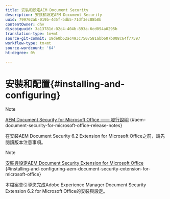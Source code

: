 ```yaml
---
title: 安裝和設定AEM Document Security
description: 安裝和設定AEM Document Security
uuid: 799702ab-019b-4d5f-bdb5-71df3ec88b8b
contentOwner: dhv
discoiquuid: 3a13781d-02c4-404b-893a-6cd094a0295b
translation-type: tm+mt
source-git-commit: 19de0b62ac493c7507581abb607b008c64f77597
workflow-type: tm+mt
source-wordcount: '64'
ht-degree: 0%

---
```



# 安裝和配置{#installing-and-configuring}

>[!NOTE]
>
>[AEM Document Security for Microsoft Office —— 發行說明](../document-security-extension-release-notes.md) {#aem-document-security-for-microsoft-office-release-notes}
>
>在安裝AEM Document Security 6.2 Extension for Microsoft Office之前，請先閱讀版本注意事項。

>[!NOTE]
>
>[安裝與設定AEM Document Security Extension for Microsoft Office](../installing-configuring-aemdsext.md) {#installing-and-configuring-aem-document-security-extension-for-microsoft-office}
>
>本檔案會引導您完成Adobe Experience Manager Document Security Extension 6.2 for Microsoft Office的安裝與設定。


